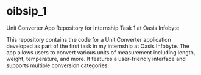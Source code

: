 # oibsip_1
Unit Converter App
Repository for Internship Task 1 at Oasis Infobyte

This repository contains the code for a Unit Converter application developed as part of the first task in my internship at Oasis Infobyte. The app allows users to convert various units of measurement including length, weight, temperature, and more. It features a user-friendly interface and supports multiple conversion categories.
